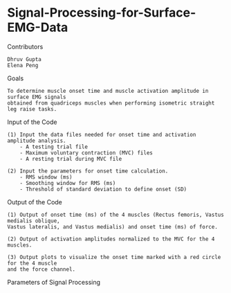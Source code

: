 # Signal-Processing-for-Surface-EMG-Data

Contributors
```
Dhruv Gupta
Elena Peng
```
Goals
```
To determine muscle onset time and muscle activation amplitude in surface EMG signals 
obtained from quadriceps muscles when performing isometric straight leg raise tasks.
```
Input of the Code
```
(1) Input the data files needed for onset time and activation amplitude analysis. 
    - A testing trial file
    - Maximum voluntary contraction (MVC) files
    - A resting trial during MVC file

(2) Input the parameters for onset time calculation.
    - RMS window (ms)
    - Smoothing window for RMS (ms)
    - Threshold of standard deviation to define onset (SD)
```
Output of the Code
```
(1) Output of onset time (ms) of the 4 muscles (Rectus femoris, Vastus medialis oblique, 
Vastus lateralis, and Vastus medialis) and onset time (ms) of force.

(2) Output of activation amplitudes normalized to the MVC for the 4 muscles.

(3) Output plots to visualize the onset time marked with a red circle for the 4 muscle 
and the force channel. 
```
Parameters of Signal Processing 
```

```
